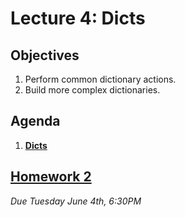 <!---
{"next":"Lectures_class2/Lecture5.md","title":"Dicts - 5/30"}
-->

# Lecture 4: Dicts

## Objectives

1. Perform common dictionary actions.
2. Build more complex dictionaries.

## Agenda

1. **[Dicts](../Topics/nb/dicts.ipynb)**


## [Homework 2](../Homework/hwk2.md)
*Due Tuesday June 4th, 6:30PM*

